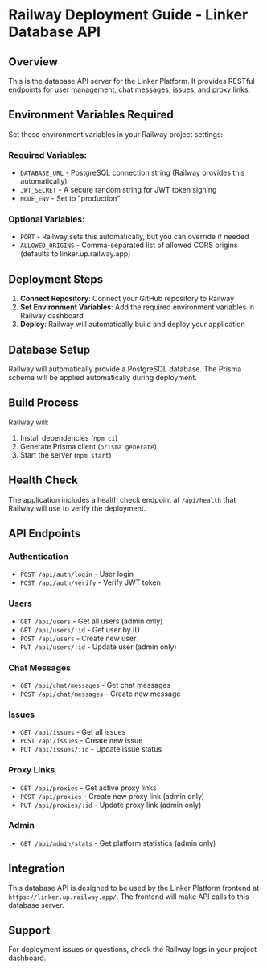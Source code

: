 # Railway Deployment Guide - Linker Database API

## Overview
This is the database API server for the Linker Platform. It provides RESTful endpoints for user management, chat messages, issues, and proxy links.

## Environment Variables Required

Set these environment variables in your Railway project settings:

### Required Variables:
- `DATABASE_URL` - PostgreSQL connection string (Railway provides this automatically)
- `JWT_SECRET` - A secure random string for JWT token signing
- `NODE_ENV` - Set to "production"

### Optional Variables:
- `PORT` - Railway sets this automatically, but you can override if needed
- `ALLOWED_ORIGINS` - Comma-separated list of allowed CORS origins (defaults to linker.up.railway.app)

## Deployment Steps

1. **Connect Repository**: Connect your GitHub repository to Railway
2. **Set Environment Variables**: Add the required environment variables in Railway dashboard
3. **Deploy**: Railway will automatically build and deploy your application

## Database Setup

Railway will automatically provide a PostgreSQL database. The Prisma schema will be applied automatically during deployment.

## Build Process

Railway will:
1. Install dependencies (`npm ci`)
2. Generate Prisma client (`prisma generate`)
3. Start the server (`npm start`)

## Health Check

The application includes a health check endpoint at `/api/health` that Railway will use to verify the deployment.

## API Endpoints

### Authentication
- `POST /api/auth/login` - User login
- `POST /api/auth/verify` - Verify JWT token

### Users
- `GET /api/users` - Get all users (admin only)
- `GET /api/users/:id` - Get user by ID
- `POST /api/users` - Create new user
- `PUT /api/users/:id` - Update user (admin only)

### Chat Messages
- `GET /api/chat/messages` - Get chat messages
- `POST /api/chat/messages` - Create new message

### Issues
- `GET /api/issues` - Get all issues
- `POST /api/issues` - Create new issue
- `PUT /api/issues/:id` - Update issue status

### Proxy Links
- `GET /api/proxies` - Get active proxy links
- `POST /api/proxies` - Create new proxy link (admin only)
- `PUT /api/proxies/:id` - Update proxy link (admin only)

### Admin
- `GET /api/admin/stats` - Get platform statistics (admin only)

## Integration

This database API is designed to be used by the Linker Platform frontend at `https://linker.up.railway.app/`. The frontend will make API calls to this database server.

## Support

For deployment issues or questions, check the Railway logs in your project dashboard.
